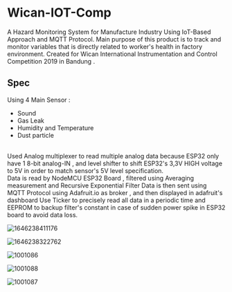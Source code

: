 # Wican-IOT-Comp
A Hazard Monitoring System for Manufacture Industry Using IoT-Based Approach and MQTT Protocol.
Main purpose of this product is to track and monitor variables that is directly related to worker's health in factory environment.
Created for Wican International Instrumentation and Control Competition 2019 in Bandung .
## Spec
Using 4 Main Sensor :
- Sound 
- Gas Leak 
- Humidity and Temperature
- Dust particle <br>
<br>
Used Analog multiplexer to read multiple analog data because ESP32 only have 1 8-bit analog-IN , and level shifter to shift ESP32's 3,3V HIGH voltage to 5V in order to match sensor's 5V level specification. 
<br>
Data is read by NodeMCU ESP32 Board , filtered using Averaging measurement and Recursive Exponential Filter
Data is then sent using MQTT Protocol using Adafruit.io as broker , and then displayed in adafruit's dashboard 
Use Ticker to precisely read all data in a periodic time and EEPROM to backup filter's constant in case of sudden power spike in ESP32 board to avoid data loss.
<br>

![1646238411176](https://user-images.githubusercontent.com/47879766/162869453-f628bf0d-ad1b-4860-877e-a0486d633211.png)

![1646238322762](https://user-images.githubusercontent.com/47879766/162869468-cc84bb4d-ec9f-444f-9011-ecc45902294a.png)

![1001086](https://user-images.githubusercontent.com/47879766/107242285-65a95b80-6a5e-11eb-8d56-3afed4fe9876.jpg)

![1001088](https://user-images.githubusercontent.com/47879766/107242290-67731f00-6a5e-11eb-99de-7bb7a1e53143.jpg)

![1001087](https://user-images.githubusercontent.com/47879766/107242296-680bb580-6a5e-11eb-88e8-03db9491790b.jpg)
